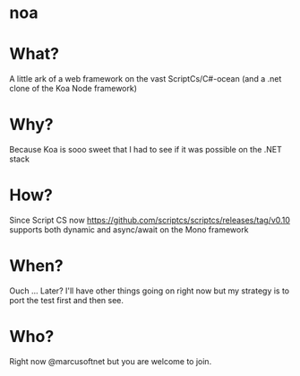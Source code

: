 noa
===

# What?
A little ark of a web framework on the vast ScriptCs/C#-ocean (and a .net clone of the Koa Node framework)
# Why?
Because Koa is sooo sweet that I had to see if it was possible on the .NET stack
# How?
Since Script CS now https://github.com/scriptcs/scriptcs/releases/tag/v0.10 supports both dynamic and async/await on the Mono framework
# When? 
Ouch ... Later? I'll have other things going on right now but my strategy is to port the test first and then see. 
# Who?
Right now @marcusoftnet but you are welcome to join.
